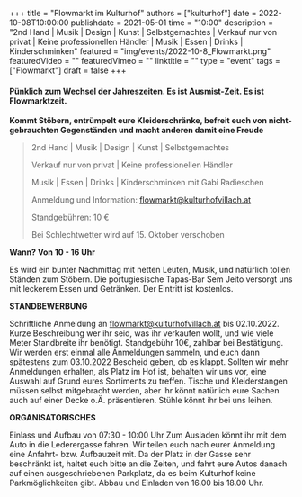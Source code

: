 +++
title = "Flowmarkt im Kulturhof"
authors = ["kulturhof"]
date = 2022-10-08T10:00:00
publishdate = 2021-05-01
time = "10:00"
description = "2nd Hand | Musik | Design | Kunst | Selbstgemachtes | Verkauf nur von privat | Keine professionellen Händler | Musik | Essen | Drinks | Kinderschminken"
featured = "img/events/2022-10-8_Flowmarkt.png"
featuredVideo = ""
featuredVimeo = ""
linktitle = ""
type = "event"
tags = ["Flowmarkt"]
draft = false
+++

#### Pünklich zum Wechsel der Jahreszeiten. Es ist Ausmist-Zeit. Es ist Flowmarktzeit. 
**Kommt Stöbern, entrümpelt eure Kleiderschränke, befreit euch von nicht-gebrauchten Gegenständen und macht anderen damit eine Freude**

>2nd Hand | Musik | Design | Kunst | Selbstgemachtes
>
>Verkauf nur von privat | Keine professionellen Händler 
>
>Musik | Essen | Drinks | Kinderschminken mit Gabi Radieschen 
>
>Anmeldung und Information: flowmarkt@kulturhofvillach.at
>
>Standgebühren: 10 €
>
>Bei Schlechtwetter wird auf 15. Oktober verschoben

**Wann? Von 10 - 16 Uhr**

Es wird ein bunter Nachmittag mit netten Leuten, Musik, und natürlich tollen Ständen zum Stöbern. Die portugiesische Tapas-Bar Sem Jeito versorgt uns mit leckerem Essen und Getränken.
Der Eintritt ist kostenlos.


**STANDBEWERBUNG**

Schriftliche Anmeldung an flowmarkt@kulturhofvillach.at bis 02.10.2022.
Kurze Beschreibung wer ihr seid, was ihr verkaufen wollt, und wie viele Meter Standbreite ihr benötigt.
Standgebühr 10€, zahlbar bei Bestätigung.
Wir werden erst einmal alle Anmeldungen sammeln, und euch dann spätestens zum 03.10.2022 Bescheid geben, ob es klappt. Sollten wir mehr Anmeldungen erhalten, als Platz im Hof ist, behalten wir uns vor, eine Auswahl auf Grund eures Sortiments zu treffen.
Tische und Kleiderstangen müssen selbst mitgebracht werden, aber ihr könnt natürlich eure Sachen auch auf einer Decke o.Ä. präsentieren. Stühle könnt ihr bei uns leihen. 


**ORGANISATORISCHES**

Einlass und Aufbau von 07:30 - 10:00 Uhr
Zum Ausladen könnt ihr mit dem Auto in die Lederergasse fahren. Wir teilen euch nach eurer Anmeldung eine Anfahrt- bzw. Aufbauzeit mit.
Da der Platz in der Gasse sehr beschränkt ist, haltet euch bitte an die Zeiten, und fahrt eure Autos danach auf einen ausgeschriebenen Parkplatz, da es beim Kulturhof keine Parkmöglichkeiten gibt. 
Abbau und Einladen von 16.00 bis 18.00 Uhr.

